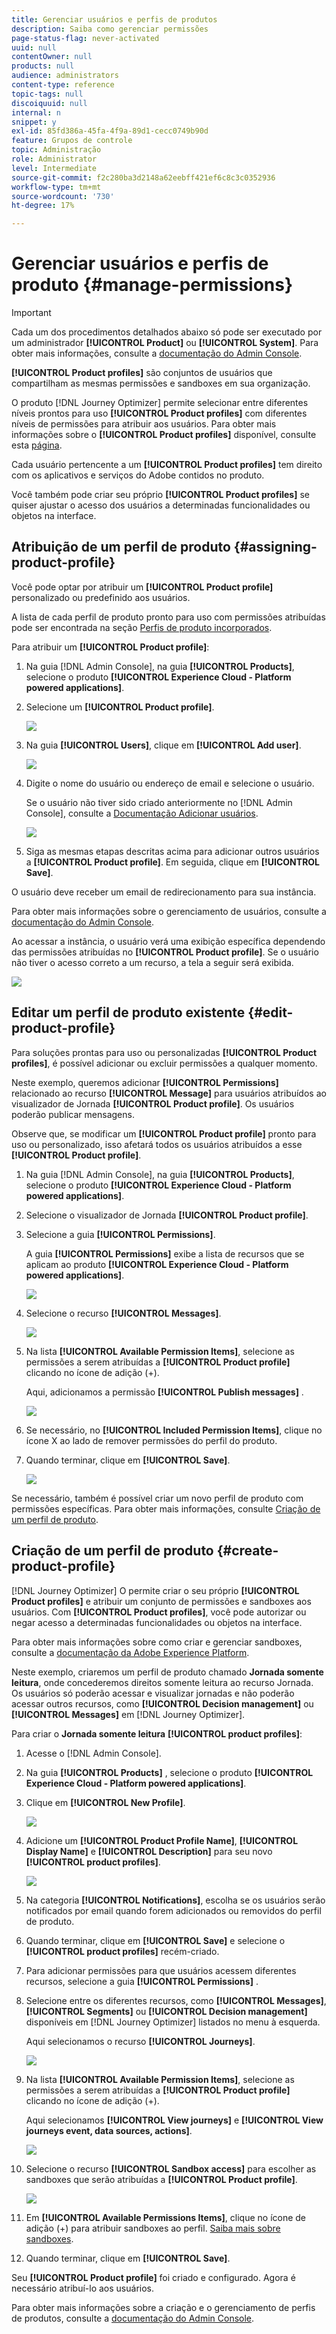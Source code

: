 ```yaml
---
title: Gerenciar usuários e perfis de produtos
description: Saiba como gerenciar permissões
page-status-flag: never-activated
uuid: null
contentOwner: null
products: null
audience: administrators
content-type: reference
topic-tags: null
discoiquuid: null
internal: n
snippet: y
exl-id: 85fd386a-45fa-4f9a-89d1-cecc0749b90d
feature: Grupos de controle
topic: Administração
role: Administrator
level: Intermediate
source-git-commit: f2c280ba3d2148a62eebff421ef6c8c3c0352936
workflow-type: tm+mt
source-wordcount: '730'
ht-degree: 17%

---
```


# Gerenciar usuários e perfis de produto {#manage-permissions}

>[!IMPORTANT]
>
> Cada um dos procedimentos detalhados abaixo só pode ser executado por um administrador **[!UICONTROL Product]** ou **[!UICONTROL System]**. Para obter mais informações, consulte a [documentação do Admin Console](https://helpx.adobe.com/enterprise/admin-guide.html/enterprise/using/admin-roles.ug.html).

**[!UICONTROL Product profiles]** são conjuntos de usuários que compartilham as mesmas permissões e sandboxes em sua organização.

O produto [!DNL Journey Optimizer] permite selecionar entre diferentes níveis prontos para uso **[!UICONTROL Product profiles]** com diferentes níveis de permissões para atribuir aos usuários. Para obter mais informações sobre o **[!UICONTROL Product profiles]** disponível, consulte esta [página](ootb-product-profiles.md).

Cada usuário pertencente a um **[!UICONTROL Product profiles]** tem direito com os aplicativos e serviços do Adobe contidos no produto.

Você também pode criar seu próprio **[!UICONTROL Product profiles]** se quiser ajustar o acesso dos usuários a determinadas funcionalidades ou objetos na interface.

## Atribuição de um perfil de produto {#assigning-product-profile}

Você pode optar por atribuir um **[!UICONTROL Product profile]** personalizado ou predefinido aos usuários.

A lista de cada perfil de produto pronto para uso com permissões atribuídas pode ser encontrada na seção [Perfis de produto incorporados](ootb-product-profiles.md).

Para atribuir um **[!UICONTROL Product profile]**:

1. Na guia [!DNL Admin Console], na guia **[!UICONTROL Products]**, selecione o produto **[!UICONTROL Experience Cloud - Platform powered applications]**.

1. Selecione um **[!UICONTROL Product profile]**.

   ![](../assets/access_control_2.png)

1. Na guia **[!UICONTROL Users]**, clique em **[!UICONTROL Add user]**.

   ![](../assets/access_control_3.png)

1. Digite o nome do usuário ou endereço de email e selecione o usuário.

   Se o usuário não tiver sido criado anteriormente no [!DNL Admin Console], consulte a [Documentação Adicionar usuários](https://helpx.adobe.com/enterprise/admin-guide.html/enterprise/using/manage-users-individually.ug.html#add-users).

   ![](../assets/access_control_4.png)

1. Siga as mesmas etapas descritas acima para adicionar outros usuários a **[!UICONTROL Product profile]**. Em seguida, clique em **[!UICONTROL Save]**.

O usuário deve receber um email de redirecionamento para sua instância.

Para obter mais informações sobre o gerenciamento de usuários, consulte a [documentação do Admin Console](https://helpx.adobe.com/enterprise/admin-guide.html/enterprise/using/manage-users-individually.ug.html).

Ao acessar a instância, o usuário verá uma exibição específica dependendo das permissões atribuídas no **[!UICONTROL Product profile]**. Se o usuário não tiver o acesso correto a um recurso, a tela a seguir será exibida.

![](../assets/access_control_1.png)

## Editar um perfil de produto existente {#edit-product-profile}

Para soluções prontas para uso ou personalizadas **[!UICONTROL Product profiles]**, é possível adicionar ou excluir permissões a qualquer momento.

Neste exemplo, queremos adicionar **[!UICONTROL Permissions]** relacionado ao recurso **[!UICONTROL Message]** para usuários atribuídos ao visualizador de Jornada **[!UICONTROL Product profile]**. Os usuários poderão publicar mensagens.

Observe que, se modificar um **[!UICONTROL Product profile]** pronto para uso ou personalizado, isso afetará todos os usuários atribuídos a esse **[!UICONTROL Product profile]**.

1. Na guia [!DNL Admin Console], na guia **[!UICONTROL Products]**, selecione o produto **[!UICONTROL Experience Cloud - Platform powered applications]**.

1. Selecione o visualizador de Jornada **[!UICONTROL Product profile]**.

1. Selecione a guia **[!UICONTROL Permissions]**.

   A guia **[!UICONTROL Permissions]** exibe a lista de recursos que se aplicam ao produto **[!UICONTROL Experience Cloud - Platform powered applications]**.

   ![](../assets/access_control_5.png)

1. Selecione o recurso **[!UICONTROL Messages]**.

   ![](../assets/access_control_6.png)

1. Na lista **[!UICONTROL Available Permission Items]**, selecione as permissões a serem atribuídas a **[!UICONTROL Product profile]** clicando no ícone de adição (+).

   Aqui, adicionamos a permissão **[!UICONTROL Publish messages]** .

   ![](../assets/access_control_7.png)

1. Se necessário, no **[!UICONTROL Included Permission Items]**, clique no ícone X ao lado de remover permissões do perfil do produto.

1. Quando terminar, clique em **[!UICONTROL Save]**.

   ![](../assets/access_control_8.png)

Se necessário, também é possível criar um novo perfil de produto com permissões específicas. Para obter mais informações, consulte [Criação de um perfil de produto](#create-product-profile).

## Criação de um perfil de produto {#create-product-profile}

[!DNL Journey Optimizer] O permite criar o seu próprio  **[!UICONTROL Product profiles]** e atribuir um conjunto de permissões e sandboxes aos usuários. Com **[!UICONTROL Product profiles]**, você pode autorizar ou negar acesso a determinadas funcionalidades ou objetos na interface.

Para obter mais informações sobre como criar e gerenciar sandboxes, consulte a [documentação da Adobe Experience Platform](https://experienceleague.adobe.com/docs/experience-platform/sandbox/ui/user-guide.html?lang=pt-BR).

Neste exemplo, criaremos um perfil de produto chamado **Jornada somente leitura**, onde concederemos direitos somente leitura ao recurso Jornada. Os usuários só poderão acessar e visualizar jornadas e não poderão acessar outros recursos, como **[!UICONTROL Decision management]** ou **[!UICONTROL Messages]** em [!DNL Journey Optimizer].

Para criar o **Jornada somente leitura** **[!UICONTROL product profiles]**:

1. Acesse o [!DNL Admin Console].

1. Na guia **[!UICONTROL Products]** , selecione o produto **[!UICONTROL Experience Cloud - Platform powered applications]**.

1. Clique em **[!UICONTROL New Profile]**.

   ![](../assets/access_control_9.png)

1. Adicione um **[!UICONTROL Product Profile Name]**, **[!UICONTROL Display Name]** e **[!UICONTROL Description]** para seu novo **[!UICONTROL product profiles]**.

   ![](../assets/access_control_10.png)

1. Na categoria **[!UICONTROL Notifications]**, escolha se os usuários serão notificados por email quando forem adicionados ou removidos do perfil de produto.

1. Quando terminar, clique em **[!UICONTROL Save]** e selecione o **[!UICONTROL product profiles]** recém-criado.

1. Para adicionar permissões para que usuários acessem diferentes recursos, selecione a guia **[!UICONTROL Permissions]** .

1. Selecione entre os diferentes recursos, como **[!UICONTROL Messages]**, **[!UICONTROL Segments]** ou **[!UICONTROL Decision management]** disponíveis em [!DNL Journey Optimizer] listados no menu à esquerda.

   Aqui selecionamos o recurso **[!UICONTROL Journeys]**.

   ![](../assets/access_control_11.png)

1. Na lista **[!UICONTROL Available Permission Items]**, selecione as permissões a serem atribuídas a **[!UICONTROL Product profile]** clicando no ícone de adição (+).

   Aqui selecionamos **[!UICONTROL View journeys]** e **[!UICONTROL View journeys event, data sources, actions]**.

   ![](../assets/access_control_12.png)

1. Selecione o recurso **[!UICONTROL Sandbox access]** para escolher as sandboxes que serão atribuídas a **[!UICONTROL Product profile]**.

   ![](../assets/access_control_13.png)

1. Em **[!UICONTROL Available Permissions Items]**, clique no ícone de adição (+) para atribuir sandboxes ao perfil. [Saiba mais sobre sandboxes](https://experienceleague.adobe.com/docs/experience-platform/sandbox/home.html?lang=pt-BR).

1. Quando terminar, clique em **[!UICONTROL Save]**.

Seu **[!UICONTROL Product profile]** foi criado e configurado. Agora é necessário atribuí-lo aos usuários.

Para obter mais informações sobre a criação e o gerenciamento de perfis de produtos, consulte a [documentação do Admin Console](https://helpx.adobe.com/enterprise/admin-guide.html/enterprise/using/manage-product-profiles.ug.html).
